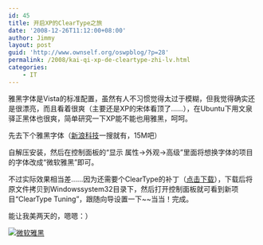 ```yaml
---
id: 45
title: 开启XP的ClearType之旅
date: '2008-12-26T11:12:00+08:00'
author: Jimmy
layout: post
guid: 'http://www.ownself.org/oswpblog/?p=28'
permalink: /2008/kai-qi-xp-de-cleartype-zhi-lv.html
categories:
    - IT
---
```


雅黑字体是Vista的标准配置，虽然有人不习惯觉得太过于模糊，但我觉得确实还是很漂亮，而且看着很爽（主要还是XP的宋体看顶了……），在Ubuntu下用文泉驿正黑体也很爽，简单研究一下XP能不能也用雅黑，呵呵。

先去下个雅黑字体（[新浪科技](http://tech.sina.com.cn/down)一搜就有，15M吧）

自解压安装，然后在控制面板的“显示 属性-\>外观-\>高级”里面将想换字体的项目的字体改成“微软雅黑”即可。

不过实际效果相当差……因为还需要个ClearType的补丁（[点击下载](http://cid-5b15c36e60f63400.skydrive.live.com/self.aspx/.Public/cttune.cpl)），下载后将原文件拷贝到Windowssystem32目录下，然后打开控制面板就可看到新项目“ClearType Tuning”，跟随向导设置一下\~\~当当！完成。

能让我美两天的，嗯嗯：）

[![微软雅黑](/wp-content/uploads/2012/04/1230289940_7056290f_thumb.jpg "微软雅黑")](/wp-content/uploads/2012/04/1230289940_7056290f.jpg)